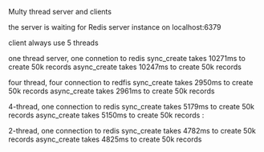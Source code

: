 Multy thread server and clients


the server is waiting for Redis server instance on localhost:6379

client always use 5 threads

one thread server, one connetion to redis
 sync_create takes 10271ms to create 50k records
async_create takes 10247ms to create 50k records

four thread, four connection to redfis
 sync_create takes 2950ms to create 50k records
async_create takes 2961ms to create 50k records


4-thread, one connection to redis
 sync_create takes 5179ms to create 50k records
async_create takes 5150ms to create 50k records
:

2-thread, one connection to redis
 sync_create takes 4782ms to create 50k records
async_create takes 4825ms to create 50k records


